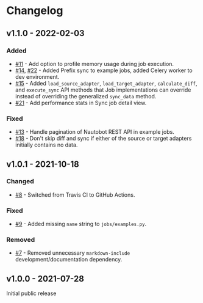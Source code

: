 # Changelog

## v1.1.0 - 2022-02-03

### Added

- [#11](https://github.com/nautobot/nautobot-plugin-ssot/issues/11) - Add option to profile memory usage during job execution.
- [#14](https://github.com/nautobot/nautobot-plugin-ssot/pull/14), [#22](https://github.com/nautobot/nautobot-plugin-ssot/pull/22) - Added Prefix sync to example jobs, added Celery worker to dev environment.
- [#15](https://github.com/nautobot/nautobot-plugin-ssot/pull/15) - Added `load_source_adapter`, `load_target_adapter`, `calculate_diff`, and `execute_sync` API methods that Job implementations can override instead of overriding the generalized `sync_data` method.
- [#21](https://github.com/nautobot/nautobot-plugin-ssot/pull/21) - Add performance stats in Sync job detail view.

### Fixed

- [#13](https://github.com/nautobot/nautobot-plugin-ssot/issues/13) - Handle pagination of Nautobot REST API in example jobs.
- [#18](https://github.com/nautobot/nautobot-plugin-ssot/pull/18) - Don't skip diff and sync if either of the source or target adapters initially contains no data.

## v1.0.1 - 2021-10-18

### Changed

- [#8](https://github.com/nautobot/nautobot-plugin-ssot/pull/8) - Switched from Travis CI to GitHub Actions.

### Fixed

- [#9](https://github.com/nautobot/nautobot-plugin-ssot/pull/9) - Added missing `name` string to `jobs/examples.py`.

### Removed

- [#7](https://github.com/nautobot/nautobot-plugin-ssot/pull/7) - Removed unnecessary `markdown-include` development/documentation dependency.

## v1.0.0 - 2021-07-28

Initial public release
